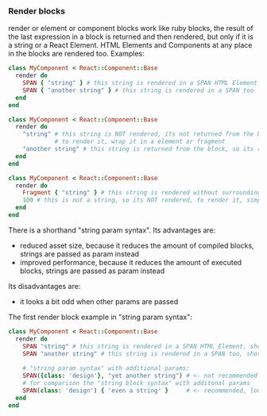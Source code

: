 ### Render blocks
render or element or component blocks work like ruby blocks, the result of the last expression in a block is returned and then rendered,
but only if it is a string or a React Element.
HTML Elements and Components at any place in the blocks are rendered too.
Examples:
```ruby
class MyComponent < React::Component::Base
  render do
    SPAN { "string" } # this string is rendered in a SPAN HTML Element
    SPAN { "another string" } # this string is rendered in a SPAN too
  end
end
```
```ruby
class MyComponent < React::Component::Base
  render do
    "string" # this string is NOT rendered, its not returned from the block and its not wrapped in a Element,
             # to render it, wrap it in a element or fragment
    "another string" # this string is returned from the block, so its rendered
  end
end
```
```ruby
class MyComponent < React::Component::Base
  render do
    Fragment { "string" } # this string is rendered without surrounding element
    100 # this is not a string, so its NOT rendered, to render it, simply convert it to a string: "#{100}" or 100.to_s
  end
end
```
There is a shorthand "string param syntax". Its advantages are:
- reduced asset size, because it reduces the amount of compiled blocks, strings are passed as param instead
- improved performance, because it reduces the amount of executed blocks, strings are passed as param instead

Its disadvantages are:
- it looks a bit odd when other params are passed

The first render block example in "string param syntax":
```ruby
class MyComponent < React::Component::Base
  render do
    SPAN "string" # this string is rendered in a SPAN HTML Element, short and handy
    SPAN "another string" # this string is rendered in a SPAN too, short and handy
    
    # "string param syntax" with additional params:
    SPAN({class: 'design'}, "yet another string") # <- not recommended
    # for comparison the "string block syntax" with additonal params
    SPAN(class: 'design') { 'even a string' }     # <- recommended, looks better
  end
end
```
